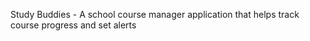 Study Buddies - A school course manager application that helps track course progress and set alerts
